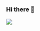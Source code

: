 ### Hi there 👋

<!--
**gege104/gege104** is a ✨ _special_ ✨ repository because its `README.md` (this file) appears on your GitHub profile.

Here are some ideas to get you started:

- 🔭 I’m currently working on ...
- 🌱 I’m currently learning ...
- 👯 I’m looking to collaborate on ...
- 🤔 I’m looking for help with ...
- 💬 Ask me about ...
- 📫 How to reach me: ...
- 😄 Pronouns: ...
- ⚡ Fun fact: ...
-->

<a href="https://geniemon0104.tistory.com/" target="_blank"><img src="https://img.shields.io/badge/000000?style=flat&logo=Tistory&logoColor=FFFFFF"/></a>
